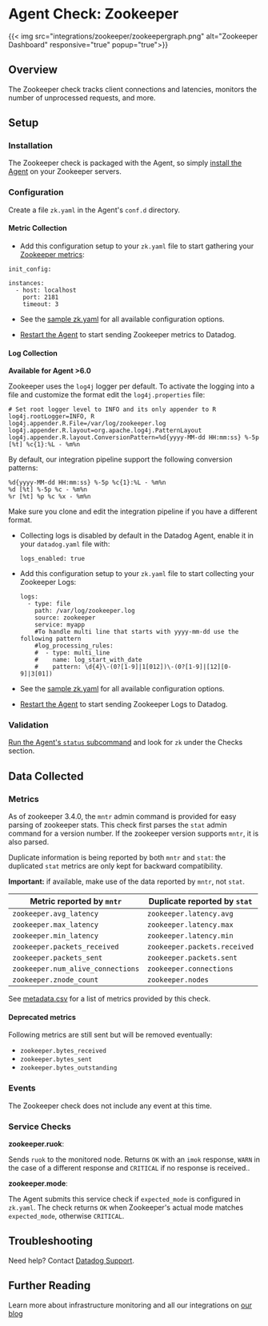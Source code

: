 # Agent Check: Zookeeper
{{< img src="integrations/zookeeper/zookeepergraph.png" alt="Zookeeper Dashboard" responsive="true" popup="true">}}
## Overview

The Zookeeper check tracks client connections and latencies, monitors the number of unprocessed requests, and more.

## Setup
### Installation

The Zookeeper check is packaged with the Agent, so simply [install the Agent](https://app.datadoghq.com/account/settings#agent) on your Zookeeper servers.

### Configuration

Create a file `zk.yaml` in the Agent's `conf.d` directory.

#### Metric Collection

*  Add this configuration setup to your `zk.yaml` file to start gathering your [Zookeeper metrics](#metrics):

```
init_config:

instances:
  - host: localhost
    port: 2181
    timeout: 3
```

* See the [sample zk.yaml](https://github.com/DataDog/integrations-core/blob/master/zk/conf.yaml.example) for all available configuration options.

* [Restart the Agent](https://docs.datadoghq.com/agent/faq/agent-commands/#start-stop-restart-the-agent) to start sending Zookeeper metrics to Datadog.

#### Log Collection

**Available for Agent >6.0**

Zookeeper uses the `log4j` logger per default. To activate the logging into a file and customize the format edit the `log4j.properties` file:

```
# Set root logger level to INFO and its only appender to R
log4j.rootLogger=INFO, R
log4j.appender.R.File=/var/log/zookeeper.log
log4j.appender.R.layout=org.apache.log4j.PatternLayout
log4j.appender.R.layout.ConversionPattern=%d{yyyy-MM-dd HH:mm:ss} %-5p [%t] %c{1}:%L - %m%n
```

By default, our integration pipeline support the following conversion patterns:

  ```
  %d{yyyy-MM-dd HH:mm:ss} %-5p %c{1}:%L - %m%n
  %d [%t] %-5p %c - %m%n
  %r [%t] %p %c %x - %m%n
  ```

Make sure you clone and edit the integration pipeline if you have a different format.

* Collecting logs is disabled by default in the Datadog Agent, enable it in your `datadog.yaml` file with:

  ```
  logs_enabled: true
  ```

* Add this configuration setup to your `zk.yaml` file to start collecting your Zookeeper Logs:

  ```
  logs:
    - type: file
      path: /var/log/zookeeper.log
      source: zookeeper
      service: myapp
      #To handle multi line that starts with yyyy-mm-dd use the following pattern
      #log_processing_rules:
      #  - type: multi_line
      #    name: log_start_with_date
      #    pattern: \d{4}\-(0?[1-9]|1[012])\-(0?[1-9]|[12][0-9]|3[01])
  ```

* See the [sample zk.yaml](https://github.com/DataDog/integrations-core/blob/master/zk/conf.yaml.example) for all available configuration options.

* [Restart the Agent](https://docs.datadoghq.com/agent/faq/agent-commands/#start-stop-restart-the-agent) to start sending Zookeeper Logs to Datadog.

### Validation

[Run the Agent's `status` subcommand](https://docs.datadoghq.com/agent/faq/agent-commands/#agent-status-and-information) and look for `zk` under the Checks section.

## Data Collected
### Metrics

As of zookeeper 3.4.0, the `mntr` admin command is provided for easy parsing of
zookeeper stats. This check first parses the `stat` admin command for a version
number. If the zookeeper version supports `mntr`, it is also parsed.

Duplicate information is being reported by both `mntr` and `stat`: the duplicated
 `stat` metrics are only kept for backward compatibility.

**Important:** if available, make use of the data reported by `mntr`, not `stat`.

| Metric reported by `mntr` | Duplicate reported by `stat` |
| ------------------------- | ---------------------------- |
| `zookeeper.avg_latency` | `zookeeper.latency.avg` |
| `zookeeper.max_latency` | `zookeeper.latency.max` |
| `zookeeper.min_latency` | `zookeeper.latency.min` |
| `zookeeper.packets_received` | `zookeeper.packets.received` |
| `zookeeper.packets_sent` | `zookeeper.packets.sent` |
| `zookeeper.num_alive_connections` | `zookeeper.connections` |
| `zookeeper.znode_count` | `zookeeper.nodes` |

See [metadata.csv](https://github.com/DataDog/integrations-core/blob/master/zk/metadata.csv)
for a list of metrics provided by this check.

#### Deprecated metrics

Following metrics are still sent but will be removed eventually:
 * `zookeeper.bytes_received`
 * `zookeeper.bytes_sent`
 * `zookeeper.bytes_outstanding`

### Events
The Zookeeper check does not include any event at this time.

### Service Checks

**zookeeper.ruok**:

Sends `ruok` to the monitored node. Returns `OK` with an `imok` response, `WARN` in the case of a different response and `CRITICAL` if no response is received..

**zookeeper.mode**:

The Agent submits this service check if `expected_mode` is configured in `zk.yaml`. The check returns `OK` when Zookeeper's actual mode matches `expected_mode`, otherwise `CRITICAL`.

## Troubleshooting
Need help? Contact [Datadog Support](http://docs.datadoghq.com/help/).

## Further Reading
Learn more about infrastructure monitoring and all our integrations on [our blog](https://www.datadoghq.com/blog/)
